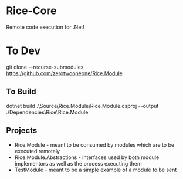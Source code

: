 # Rice-Core
Remote code execution for .Net!

# To Dev
git clone --recurse-submodules https://github.com/zerotwooneone/Rice.Module


## To Build
dotnet build .\Source\Rice.Module\Rice.Module.csproj --output .\Dependencies\Rice\Rice.Module

## Projects
* Rice.Module - meant to be consumed by modules which are to be executed remotely
* Rice.Module.Abstractions - interfaces used by both module implementors as well as the process executing them
* TestModule - meant to be a simple example of a module to be sent